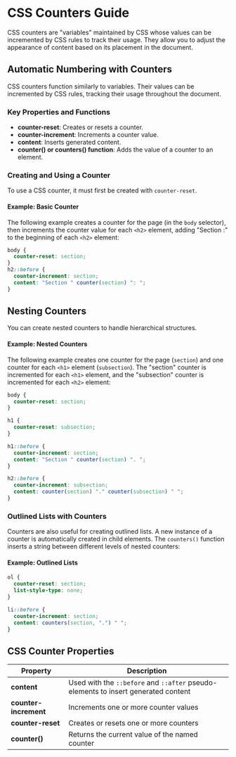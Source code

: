# CSS Counters Guide
CSS counters are "variables" maintained by CSS whose values can be incremented by CSS rules to track their usage. They allow you to adjust the appearance of content based on its placement in the document.
## Automatic Numbering with Counters
CSS counters function similarly to variables. Their values can be incremented by CSS rules, tracking their usage throughout the document.
### Key Properties and Functions
- **counter-reset**: Creates or resets a counter.
- **counter-increment**: Increments a counter value.
- **content**: Inserts generated content.
- **counter() or counters() function**: Adds the value of a counter to an element.
### Creating and Using a Counter
To use a CSS counter, it must first be created with `counter-reset`.
#### Example: Basic Counter
The following example creates a counter for the page (in the `body` selector), then increments the counter value for each `<h2>` element, adding "Section <value of the counter>:" to the beginning of each `<h2>` element:
```css
body {
  counter-reset: section;
}
h2::before {
  counter-increment: section;
  content: "Section " counter(section) ": ";
}
```

## Nesting Counters

You can create nested counters to handle hierarchical structures.

#### Example: Nested Counters
The following example creates one counter for the page (`section`) and one counter for each `<h1>` element (`subsection`). The "section" counter is incremented for each `<h1>` element, and the "subsection" counter is incremented for each `<h2>` element:

```css
body {
  counter-reset: section;
}

h1 {
  counter-reset: subsection;
}

h1::before {
  counter-increment: section;
  content: "Section " counter(section) ". ";
}

h2::before {
  counter-increment: subsection;
  content: counter(section) "." counter(subsection) " ";
}
```

### Outlined Lists with Counters
Counters are also useful for creating outlined lists. A new instance of a counter is automatically created in child elements. The `counters()` function inserts a string between different levels of nested counters:

#### Example: Outlined Lists
```css
ol {
  counter-reset: section;
  list-style-type: none;
}

li::before {
  counter-increment: section;
  content: counters(section, ".") " ";
}
```

## CSS Counter Properties

| Property           | Description                                                              |
|--------------------|--------------------------------------------------------------------------|
| **content**        | Used with the `::before` and `::after` pseudo-elements to insert generated content |
| **counter-increment** | Increments one or more counter values                                     |
| **counter-reset**     | Creates or resets one or more counters                                     |
| **counter()**         | Returns the current value of the named counter                            |
